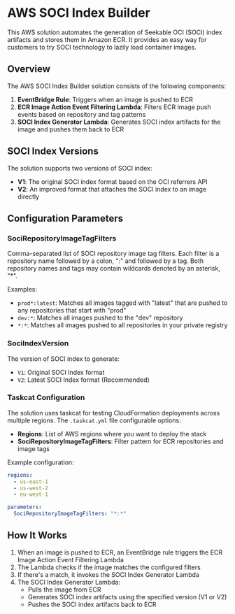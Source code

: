 # AWS SOCI Index Builder

This AWS solution automates the generation of Seekable OCI (SOCI) index artifacts and stores them in Amazon ECR. It provides an easy way for customers to try SOCI technology to lazily load container images.

## Overview

The AWS SOCI Index Builder solution consists of the following components:

1. **EventBridge Rule**: Triggers when an image is pushed to ECR
2. **ECR Image Action Event Filtering Lambda**: Filters ECR image push events based on repository and tag patterns
3. **SOCI Index Generator Lambda**: Generates SOCI index artifacts for the image and pushes them back to ECR

## SOCI Index Versions

The solution supports two versions of SOCI index:

- **V1**: The original SOCI index format based on the OCI referrers API
- **V2**: An improved format that attaches the SOCI index to an image directly

## Configuration Parameters

### SociRepositoryImageTagFilters

Comma-separated list of SOCI repository image tag filters. Each filter is a repository name followed by a colon, ":" and followed by a tag. Both repository names and tags may contain wildcards denoted by an asterisk, "*".

Examples:
- `prod*:latest`: Matches all images tagged with "latest" that are pushed to any repositories that start with "prod"
- `dev:*`: Matches all images pushed to the "dev" repository
- `*:*`: Matches all images pushed to all repositories in your private registry

### SociIndexVersion

The version of SOCI index to generate:
- `V1`: Original SOCI Index format
- `V2`: Latest SOCI Index format (Recommended)

### Taskcat Configuration

The solution uses taskcat for testing CloudFormation deployments across multiple regions. The `.taskcat.yml` file configurable options:

- **Regions**: List of AWS regions where you want to deploy the stack
- **SociRepositoryImageTagFilters**: Filter pattern for ECR repositories and image tags

Example configuration:
```yaml
regions:
  - us-east-1
  - us-west-2
  - eu-west-1

parameters:
  SociRepositoryImageTagFilters: "*:*"
```

## How It Works

1. When an image is pushed to ECR, an EventBridge rule triggers the ECR Image Action Event Filtering Lambda
2. The Lambda checks if the image matches the configured filters
3. If there's a match, it invokes the SOCI Index Generator Lambda
4. The SOCI Index Generator Lambda:
   - Pulls the image from ECR
   - Generates SOCI index artifacts using the specified version (V1 or V2)
   - Pushes the SOCI index artifacts back to ECR
